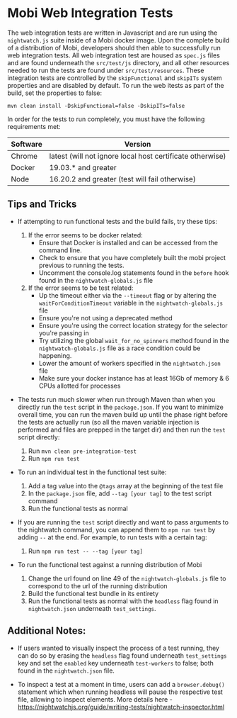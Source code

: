 # Mobi Web Integration Tests
The web integration tests are written in Javascript and are run using the `nightwatch.js` suite inside of a Mobi docker image. Upon the complete build 
of a distribution of Mobi, developers should then able to successfully run web integration tests. All web integration test are housed as `spec.js` files
and are found underneath the `src/test/js` directory, and all other resources needed to run the tests are found under `src/test/resources`. 
These integration tests are controlled by the `skipFunctional` and `skipITs` system properties and are disabled by default. To run the web itests as part of the build, set the properties to false:

```
mvn clean install -DskipFunctional=false -DskipITs=false
```

In order for the tests to run completely, you must have the following requirements met:

| Software | Version                                                   |
|----------|-----------------------------------------------------------|
|Chrome    | latest (will not ignore local host certificate otherwise) |
|Docker    | 19.03.* and greater                                       |
|Node      | 16.20.2 and greater (test will fail otherwise)            |


## Tips and Tricks
- If attempting to run functional tests and the build fails, try these tips:
   1. If the error seems to be docker related:
      - Ensure that Docker is installed and can be accessed from the command line.
      - Check to ensure that you have completely built the mobi project previous to running the tests.
      - Uncomment the console.log statements found in the `before` hook found in the `nightwatch-globals.js` file
   2. If the error seems to be test related:
      - Up the timeout either via the `--timeout` flag or by altering the `waitForConditionTimeout` variable in the `nightwatch-globals.js` file
      - Ensure you're not using a deprecated method
      - Ensure you're using the correct location strategy for the selector you're passing in
      - Try utilizing the global `wait_for_no_spinners` method found in the `nightwatch-globals.js` file as a race condition could be happening.
      - Lower the amount of workers specified in the `nightwatch.json` file
      - Make sure your docker instance has at least 16Gb of memory & 6 CPUs allotted for processes

- The tests run much slower when run through Maven than when you directly run the `test` script in the `package.json`. If you want to minimize overall time, you can run the maven build up until the phase right before the tests are actually run (so all the maven variable injection is performed and files are prepped in the target dir) and then run the `test` script directly:
    1. Run `mvn clean pre-integration-test`
    2. Run `npm run test`

- To run an individual test in the functional test suite:
   1. Add a tag value into the `@tags` array at the beginning of the test file
   2. In the `package.json` file, add `--tag [your tag]` to the test script command
   3. Run the functional tests as normal

- If you are running the `test` script directly and want to pass arguments to the nightwatch command, you can append them to `npm run test` by adding `--` at the end. For example, to run tests with a certain tag:
    1. Run `npm run test -- --tag [your tag]`

- To run the functional test against a running distribution of Mobi
   1. Change the url found on line 49 of the `nightwatch-globals.js` file to correspond to the url of the running
      distribution
   2. Build the functional test bundle in its entirety
   3. Run the functional tests as normal with the `headless` flag found in `nightwatch.json` underneath `test_settings`.

## Additional Notes: 
- If users wanted to visually inspect the process of a test running, they can do so by erasing the `headless` flag found
 underneath `test_settings` key and set the `enabled` key underneath `test-workers` to false; both found in the `nightwatch.json` file.

- To inspect a test at a moment in time, users can add a `browser.debug()` statement which when running headless will pause the respective test
file, allowing to inspect elements. More details here - https://nightwatchjs.org/guide/writing-tests/nightwatch-inspector.html